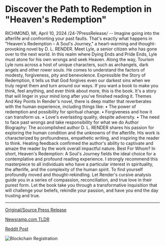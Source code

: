 # Discover the Path to Redemption in "Heaven's Redemption"

RICHMOND, MI, April 10, 2024 /24-7PressRelease/ -- Imagine going into the afterlife and confronting your past faults. That's exactly what happens in "Heaven's Redemption – A Soul's Journey," a heart-warming and thought-provoking novel by D. L. RENDER.  Meet Lyle, a senior citizen who has gone over to the next world. In this realm where Dying Ends and Pride Ends, Lyle must atone for his own wrongs and seek Heaven.  Along the way, Tourism Lyle runs across a host of unique characters, such as archangels, dark angels and other rower souls. He comes to understand the factors of modesty, forgiveness, pity and benevolence.  Expressible the Story of Redemption, it tells us that God forgives even our darkest sins when we truly regret them and turn around our ways. If you want a book to make you think, feel anything, and ever think about more, this is the book. It's a story that will linger in your mind long after you've finished reading it.  Themes And Key Points  In Render's novel, there is deep matter that reverberates with the human experience, including things like: •	The power of redemption and possibility for spiritual change.  •	Forgiveness and how it can transform us.  •	Love's everlasting quality, despite adversity. •	The need to face past wrongs and take responsibility for what we do  Author Biography: The accomplished author D. L. RENDER shares his passion for exploring the human condition and the unknowns of the afterlife. His work is characterized by profoundness, empathetic writing, and inspiring the reader to think. Heating feedback confirmed the author's ability to captivate and amaze the reader by the work overall impactful nature.  Best For Whom? In short, Heaven's Redemption: A Soul's Journey fields the ideal choice for a contemplative and profound reading experience. I strongly recommend this masterpiece to all individuals who have a particular interest in spirituality, the afterlife, and the complexity of the human spirit. To find yourself profoundly moved and thought-rekindling.  Let Render's cursive analysis guide you in a series of compassion, reconciliation, and true love in their purest form. Let the book take you through a transformative inquisition that will challenge your beliefs, rekindle your passion, and have you end the day trusting and true. 

---

[Original/Source Press Release](https://www.24-7pressrelease.com/press-release/509935/discover-the-path-to-redemption-in-heavens-redemption)
                    

[Newsramp.com TLDR](None) 



[Reddit Post](https://www.reddit.com/r/BookNews/comments/1c0fmd5/heavens_redemption_a_souls_journey_a_profound/) 



![Blockchain Registration](https://cdn.newsramp.app/24-7PressRelease/qrcode/244/10/icyDS8m.webp)